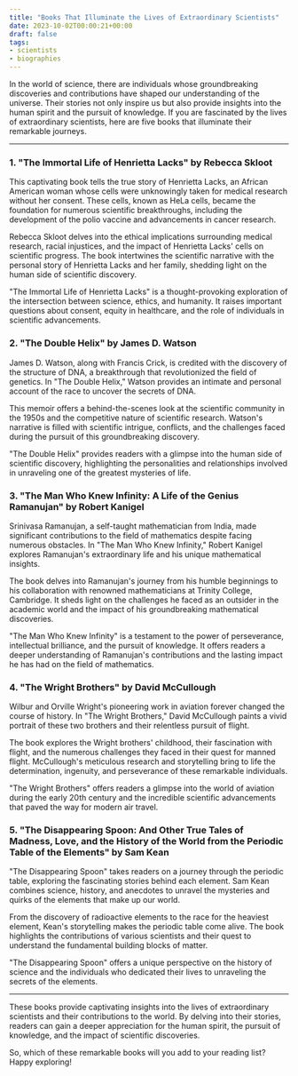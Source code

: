 ```yaml
---
title: "Books That Illuminate the Lives of Extraordinary Scientists"
date: 2023-10-02T00:00:21+00:00
draft: false
tags:
- scientists
- biographies
---
```


In the world of science, there are individuals whose groundbreaking discoveries and contributions have shaped our understanding of the universe. Their stories not only inspire us but also provide insights into the human spirit and the pursuit of knowledge. If you are fascinated by the lives of extraordinary scientists, here are five books that illuminate their remarkable journeys.

---

### 1. "The Immortal Life of Henrietta Lacks" by Rebecca Skloot

This captivating book tells the true story of Henrietta Lacks, an African American woman whose cells were unknowingly taken for medical research without her consent. These cells, known as HeLa cells, became the foundation for numerous scientific breakthroughs, including the development of the polio vaccine and advancements in cancer research.

Rebecca Skloot delves into the ethical implications surrounding medical research, racial injustices, and the impact of Henrietta Lacks' cells on scientific progress. The book intertwines the scientific narrative with the personal story of Henrietta Lacks and her family, shedding light on the human side of scientific discovery.

"The Immortal Life of Henrietta Lacks" is a thought-provoking exploration of the intersection between science, ethics, and humanity. It raises important questions about consent, equity in healthcare, and the role of individuals in scientific advancements.

### 2. "The Double Helix" by James D. Watson

James D. Watson, along with Francis Crick, is credited with the discovery of the structure of DNA, a breakthrough that revolutionized the field of genetics. In "The Double Helix," Watson provides an intimate and personal account of the race to uncover the secrets of DNA.

This memoir offers a behind-the-scenes look at the scientific community in the 1950s and the competitive nature of scientific research. Watson's narrative is filled with scientific intrigue, conflicts, and the challenges faced during the pursuit of this groundbreaking discovery.

"The Double Helix" provides readers with a glimpse into the human side of scientific discovery, highlighting the personalities and relationships involved in unraveling one of the greatest mysteries of life.

### 3. "The Man Who Knew Infinity: A Life of the Genius Ramanujan" by Robert Kanigel

Srinivasa Ramanujan, a self-taught mathematician from India, made significant contributions to the field of mathematics despite facing numerous obstacles. In "The Man Who Knew Infinity," Robert Kanigel explores Ramanujan's extraordinary life and his unique mathematical insights.

The book delves into Ramanujan's journey from his humble beginnings to his collaboration with renowned mathematicians at Trinity College, Cambridge. It sheds light on the challenges he faced as an outsider in the academic world and the impact of his groundbreaking mathematical discoveries.

"The Man Who Knew Infinity" is a testament to the power of perseverance, intellectual brilliance, and the pursuit of knowledge. It offers readers a deeper understanding of Ramanujan's contributions and the lasting impact he has had on the field of mathematics.

### 4. "The Wright Brothers" by David McCullough

Wilbur and Orville Wright's pioneering work in aviation forever changed the course of history. In "The Wright Brothers," David McCullough paints a vivid portrait of these two brothers and their relentless pursuit of flight.

The book explores the Wright brothers' childhood, their fascination with flight, and the numerous challenges they faced in their quest for manned flight. McCullough's meticulous research and storytelling bring to life the determination, ingenuity, and perseverance of these remarkable individuals.

"The Wright Brothers" offers readers a glimpse into the world of aviation during the early 20th century and the incredible scientific advancements that paved the way for modern air travel.

### 5. "The Disappearing Spoon: And Other True Tales of Madness, Love, and the History of the World from the Periodic Table of the Elements" by Sam Kean

"The Disappearing Spoon" takes readers on a journey through the periodic table, exploring the fascinating stories behind each element. Sam Kean combines science, history, and anecdotes to unravel the mysteries and quirks of the elements that make up our world.

From the discovery of radioactive elements to the race for the heaviest element, Kean's storytelling makes the periodic table come alive. The book highlights the contributions of various scientists and their quest to understand the fundamental building blocks of matter.

"The Disappearing Spoon" offers a unique perspective on the history of science and the individuals who dedicated their lives to unraveling the secrets of the elements.

---

These books provide captivating insights into the lives of extraordinary scientists and their contributions to the world. By delving into their stories, readers can gain a deeper appreciation for the human spirit, the pursuit of knowledge, and the impact of scientific discoveries.

So, which of these remarkable books will you add to your reading list? Happy exploring!